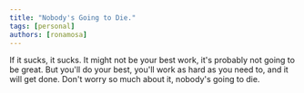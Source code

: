 ```yaml
---
title: "Nobody's Going to Die."
tags: [personal]
authors: [ronamosa]
---
```


If it sucks, it sucks.
It might not be your best work, it's probably not going to be great.
But you'll do your best, you'll work as hard as you need to, and it will get done.
Don't worry so much about it, nobody's going to die.
